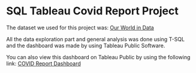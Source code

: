 # SQL Tableau Covid Report Project

The dataset we used for this project was:
[Our World in Data](https://ourworldindata.org/covid-deaths)

All the data exploration part and general analysis was done using T-SQL and the dashboard was made by using Tableau Public Software.

You can also view this dashboard on Tableau Public by using the following link:
[COVID Report Dashboard](https://public.tableau.com/app/profile/anjana6290/viz/COVIDReportDashboard_16413131752760/Dashboard1)

